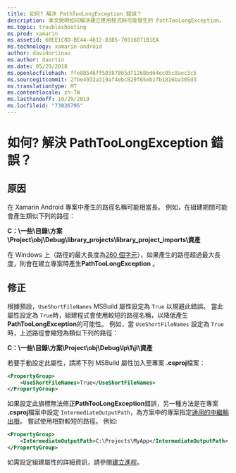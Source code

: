 ```yaml
---
title: 如何? 解決 PathTooLongException 錯誤？
description: 本文說明如何解決建立應用程式時可能發生的 PathTooLongException。
ms.topic: troubleshooting
ms.prod: xamarin
ms.assetid: 60EE1C8D-BE44-4612-B3B5-70316D71B1EA
ms.technology: xamarin-android
author: davidortinau
ms.author: daortin
ms.date: 05/29/2018
ms.openlocfilehash: ffe88546ff58387865d71268bd64ec05c8aec3c5
ms.sourcegitcommit: 2fbe4932a319af4ebc829f65eb1fb1816ba305d3
ms.translationtype: MT
ms.contentlocale: zh-TW
ms.lasthandoff: 10/29/2019
ms.locfileid: "73026795"
---
```

# <a name="how-do-i-resolve-a-pathtoolongexception-error"></a>如何? 解決 PathTooLongException 錯誤？

## <a name="cause"></a>原因

在 Xamarin Android 專案中產生的路徑名稱可能相當長。
例如，在組建期間可能會產生類似下列的路徑：

**C：\\一些\\目錄\\方案\\Project\\obj\\Debug\\__library_projects__\\library_project_imports\\資產**

在 Windows 上（路徑的最大長度為[260 個字元](https://msdn.microsoft.com/library/windows/desktop/aa365247.aspx)），如果產生的路徑超過最大長度，則會在建立專案時產生**PathTooLongException** 。 

## <a name="fix"></a>修正

根據預設，`UseShortFileNames` MSBuild 屬性設定為 `True` 以規避此錯誤。 當此屬性設定為 `True`時，組建程式會使用較短的路徑名稱，以降低產生**PathTooLongException**的可能性。
例如，當 `UseShortFileNames` 設定為 `True`時，上述路徑會縮短為類似下列的路徑：

**C：\\一些\\目錄\\方案\\Project\\obj\\Debug\\lp\\1\\jl\\資產**

若要手動設定此屬性，請將下列 MSBuild 屬性加入至專案 **.csproj**檔案：

```xml
<PropertyGroup>
    <UseShortFileNames>True</UseShortFileNames>
</PropertyGroup>
```

如果設定此旗標無法修正**PathTooLongException**錯誤，另一種方法是在專案 **.csproj**檔案中設定 `IntermediateOutputPath`，為方案中的專案指定[通用的中繼輸出根](https://blogs.msdn.microsoft.com/kirillosenkov/2015/04/04/using-a-common-intermediate-and-output-directory-for-your-solution/)。 嘗試使用相對較短的路徑。 例如:

```xml
<PropertyGroup>
    <IntermediateOutputPath>C:\Projects\MyApp</IntermediateOutputPath>
</PropertyGroup>
```

如需設定組建屬性的詳細資訊，請參閱[建立進程](~/android/deploy-test/building-apps/build-process.md)。
